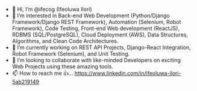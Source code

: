- 👋 Hi, I’m @ifecog (Ifeoluwa Ilori)
- 👀 I’m interested in Back-end Web Development (Python/Django Framework/Django REST Framework), Automation (Selenium, Robot Framework), Code Testing, Front-end Web development (ReactJS), RDBMS (SQL/PostgreSQL), Cloud Deployment (AWS), Data Structures, Algorithms, and Clean Code Architectures.
- 🌱 I’m currently working on REST API Projects, Django-React Integration, Robot Framework (Selenium), and Unit Testing.
- 💞️ I’m looking to collaborate with like-minded Developers on exciting Web Projects using these amazing tools.
- 📫 How to reach me 👍... https://www.linkedin.com/in/ifeoluwa-ilori-5ab219149

<!---
ifecog/ifecog is a ✨ special ✨ repository because its `README.md` (this file) appears on your GitHub profile.
You can click the Preview link to take a look at your changes.
--->
